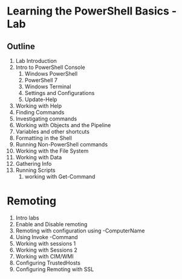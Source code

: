 # Learning the PowerShell Basics - Lab

## Outline

1. Lab Introduction
1. Intro to PowerShell Console
    1. Windows PowerShell
    1. PowerShell 7
    1. Windows Terminal
    2. Settings and Configurations 
    1. Update-Help
1. Working with Help
1. Finding Commands
1. Investigating commands
1. Working with Objects and the Pipeline
1. Variables and other shortcuts
1. Formatting in the Shell
1. Running Non-PowerShell commands
1. Working with the File System
1. Working with Data
1. Gathering Info
1. Running Scripts
    1. working with Get-Command



# Remoting
1. Intro labs
1. Enable and Disable remoting
1. Remoting with configuration using -ComputerName
1. Using Invoke -Command
1. Working with sessions 1
1. Working with Sessions 2
1. Working with CIM/WMI
1. Configuring TrustedHosts
1. Configuring Remoting with SSL